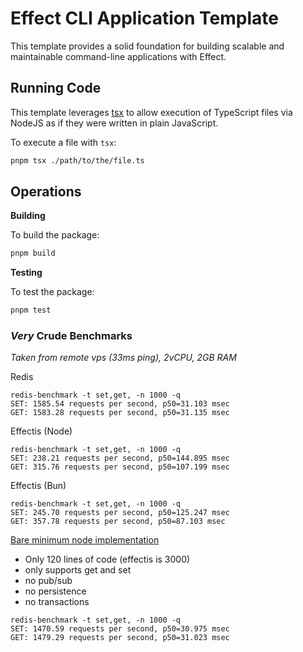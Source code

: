 # Effect CLI Application Template

This template provides a solid foundation for building scalable and maintainable command-line applications with Effect.

## Running Code

This template leverages [tsx](https://tsx.is) to allow execution of TypeScript files via NodeJS as if they were written in plain JavaScript.

To execute a file with `tsx`:

```sh
pnpm tsx ./path/to/the/file.ts
```

## Operations

**Building**

To build the package:

```sh
pnpm build
```

**Testing**

To test the package:

```sh
pnpm test
```

### _Very_ Crude Benchmarks

_Taken from remote vps (33ms ping), 2vCPU, 2GB RAM_

Redis

```
redis-benchmark -t set,get, -n 1000 -q
SET: 1585.54 requests per second, p50=31.103 msec
GET: 1583.28 requests per second, p50=31.135 msec
```

Effectis (Node)

```
redis-benchmark -t set,get, -n 1000 -q
SET: 238.21 requests per second, p50=144.895 msec
GET: 315.76 requests per second, p50=107.199 msec
```

Effectis (Bun)

```
redis-benchmark -t set,get, -n 1000 -q
SET: 245.70 requests per second, p50=125.247 msec
GET: 357.78 requests per second, p50=87.103 msec
```

[Bare minimum node implementation](https://github.com/ashwaniYDV/redis-server-clone-js)

- Only 120 lines of code (effectis is 3000)
- only supports get and set
- no pub/sub
- no persistence
- no transactions

```
redis-benchmark -t set,get, -n 1000 -q
SET: 1470.59 requests per second, p50=30.975 msec
GET: 1479.29 requests per second, p50=31.023 msec
```
